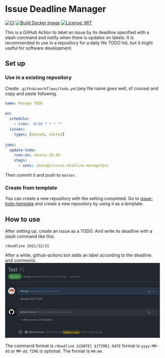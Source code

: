 # Issue Deadline Manager

[![CI](https://github.com/ikanago/issue-deadline-manager/actions/workflows/ci.yml/badge.svg?branch=main)](https://github.com/ikanago/issue-deadline-manager/actions/workflows/ci.yml)
[![Build Docker image](https://github.com/ikanago/issue-deadline-manager/actions/workflows/build_image.yml/badge.svg?branch=main)](https://github.com/ikanago/issue-deadline-manager/actions/workflows/build_image.yml)
[![License: MIT](https://img.shields.io/badge/License-MIT-blue.svg)](https://opensource.org/licenses/MIT)

This is a GitHub Action to label an issue by its deadline specified with a slash command and notify when there is updates on labels.
It is recommended to use in a repository for a daily life TODO list, but it might useful for software development.

## Set up
### Use in a existing repository
Create `.github/workflows/todo.yml`(any file name goes well, of course) and copy and paste following.
```yml
name: Manage TODO

on:
  schedule:
    - cron: '0/10 * * * *'
  issues:
    types: [opened, edited]

jobs:
  update-todo:
    runs-on: ubuntu-20.04
    steps:
      - uses: ikanago/issue-deadline-manager@v1
```
Then commit it and push to `master`.

### Create from template
You can create a new repository with the setting completed.
Go to [issue-todo-template](https://github.com/ikanago/issue-todo-template) and create a new repository by using it as a template.

## How to use
After setting up, create an issue as a TODO.
And write its deadline with a slash command like this:
```text
/deadline 2021/12/31
```
After a while, github-actions bot adds an label according to the deadline and comments.
![Working example](/assets/example.png)

The command format is `/deadline ${DATE} ${TIME}`.
`DATE` format is `yyyy-MM-dd` or `MM-dd`.
`TIME` is optional. The format is `HH:mm`.

